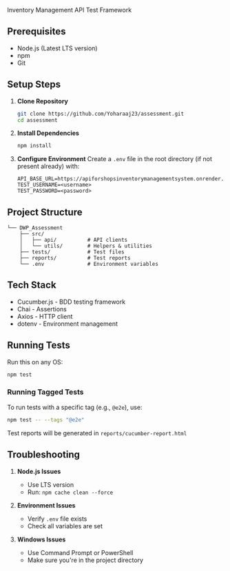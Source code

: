 Inventory Management API Test Framework

## Prerequisites
* Node.js (Latest LTS version)
* npm
* Git

## Setup Steps
1. **Clone Repository**
   ```bash
   git clone https://github.com/Yoharaaj23/assessment.git
   cd assessment
   ```

2. **Install Dependencies**
   ```bash
   npm install
   ```

3. **Configure Environment**
   Create a `.env` file in the root directory (if not present already) with:
   ```plaintext
   API_BASE_URL=https://apiforshopsinventorymanagementsystem.onrender.com
   TEST_USERNAME=<username>
   TEST_PASSWORD=<password>
   ```

## Project Structure
```plaintext
└── DWP_Assessment
    ├── src/
    │   ├── api/          # API clients
    │   └── utils/        # Helpers & utilities
    ├── tests/            # Test files
    ├── reports/          # Test reports
    └── .env              # Environment variables
```

## Tech Stack
* Cucumber.js - BDD testing framework
* Chai - Assertions
* Axios - HTTP client
* dotenv - Environment management

## Running Tests
Run this on any OS:

```bash
npm test
```

### Running Tagged Tests

To run tests with a specific tag (e.g., `@e2e`), use:

```bash
npm test -- --tags "@e2e"
```

Test reports will be generated in `reports/cucumber-report.html`

## Troubleshooting
1. **Node.js Issues**
    * Use LTS version
    * Run: `npm cache clean --force`

2. **Environment Issues**
    * Verify `.env` file exists
    * Check all variables are set

3. **Windows Issues**
    * Use Command Prompt or PowerShell
    * Make sure you're in the project directory
